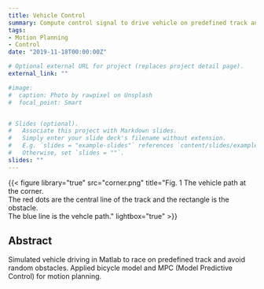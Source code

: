```yaml
---
title: Vehicle Control
summary: Compute control signal to drive vehicle on predefined track and avoid random obstacles
tags:
- Motion Planning
- Control
date: "2019-11-18T00:00:00Z"

# Optional external URL for project (replaces project detail page).
external_link: ""

#image:
#  caption: Photo by rawpixel on Unsplash
#  focal_point: Smart


# Slides (optional).
#   Associate this project with Markdown slides.
#   Simply enter your slide deck's filename without extension.
#   E.g. `slides = "example-slides"` references `content/slides/example-slides.md`.
#   Otherwise, set `slides = ""`.
slides: ""
---
```

{{< figure library="true" src="corner.png" title="Fig. 1 The vehicle path at the corner. <br />The red dots are the central line of the track and the rectangle is the obstacle.<br /> The blue line is the vehcle path." lightbox="true" >}}

## Abstract
Simulated vehicle driving in Matlab to race on predefined track and avoid random obstacles. Applied bicycle model and MPC (Model Predictive Control) for motion planning.